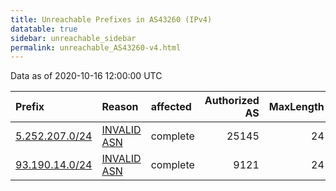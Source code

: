 ```yaml
---
title: Unreachable Prefixes in AS43260 (IPv4)
datatable: true
sidebar: unreachable_sidebar
permalink: unreachable_AS43260-v4.html
---
```


Data as of 2020-10-16 12:00:00 UTC


<div class="datatable-begin"></div>

| Prefix                                                 | Reason                                                                                                | affected   |   Authorized AS |   MaxLength | Anchor                                         |   unreachable /24s |
|:-------------------------------------------------------|:------------------------------------------------------------------------------------------------------|:-----------|----------------:|------------:|:-----------------------------------------------|-------------------:|
| [5.252.207.0/24](https://stat.ripe.net/5.252.207.0/24) | [INVALID ASN](https://rpki-validator.ripe.net/announcement-preview?asn=AS43260&prefix=5.252.207.0/24) | complete   |           25145 |          24 | [RIPE](unreachable_RIPE_NCC_RPKI_Root-v4.html) |                  1 |
| [93.190.14.0/24](https://stat.ripe.net/93.190.14.0/24) | [INVALID ASN](https://rpki-validator.ripe.net/announcement-preview?asn=AS43260&prefix=93.190.14.0/24) | complete   |            9121 |          24 | [RIPE](unreachable_RIPE_NCC_RPKI_Root-v4.html) |                  1 |

<div class="datatable-end"></div>